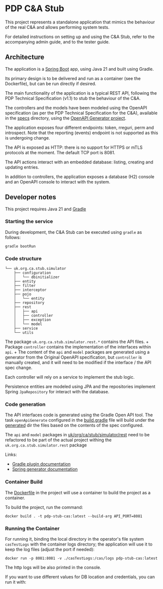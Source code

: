 # PDP C&A Stub

This project represents a standalone application that mimics the behaviour of the real C&A and allows performing system tests.

For detailed instructions on setting up and using the C&A Stub, refer to the accompanying admin guide, and to the tester guide.

## Architecture

The application is a [Spring Boot](https://spring.io/microservices) app, using Java 21 and built using Gradle.

Its primary design is to be delivered and run as a container (see the Dockerfile), but can be run directly if desired.

The main functionality of the application is a typical REST API, following the PDP Technical Specification (v1.1)
to stub the behaviour of the C&A.

The controllers and the models have been modeled using the OpenAPI specification (as per the PDP Technical Specification for the C&A), 
available in the [specs](./specs) directory,
using the [OpenAPI Generator project](https://github.com/OpenAPITools/openapi-generator/tree/master).

The application exposes four different endpoints: token, rreguri, perm and introspect.
Note that the reporting (events) endpoint is not supported as this is undergoing change.

The API is exposed as HTTP: there is no support for HTTPS or mTLS protocols at the moment. The default TCP port is 8081.

The API actions interact with an embedded database: listing, creating and updating entries.

In addition to controllers, the application exposes a database (H2) console and an OpenAPI console to interact with the system.

## Developer notes

This project requires Java 21 and [Gradle](https://gradle.org/) 

### Starting the service

During development, the C&A Stub can be executed using `gradle` as follows:

```shell
gradle bootRun
```

### Code structure

```
└── uk.org.ca.stub.simulator
    ├── configuration
    │   └── dbinitializer
    ├── entity
    ├── filter
    ├── interceptor
    ├── pojo
    │   └── entity
    ├── repository
    ├── rest
    │   ├── api
    │   ├── controller
    │   ├── exception
    │   └── model
    ├── service
    └── utils
```

The package `uk.org.ca.stub.simulator.rest.*` contains the API files. +
Package `controller` contains the implementation of the interfaces within `api`. +
The content of the `api` and `model` packages are generated using a generator from the Original OpenAPI specification, 
but `controller` is manually created, and it will need to be modified if the interface / the API spec change.

Each controller will rely on a service to implement the stub logic.

Persistence entities are modeled using JPA and the repositories implement Spring `JpaRepository` for interact with the
database.

### Code generation

The API interfaces code is generated using the Gradle Open API tool.
The task `openApiGenerate` configured in the [build.gradle](build.gradle) file will build under the [generated](generated) dir 
the files based on the contents of the spec configured.

The `api` and `model` packages in [uk/org/ca/stub/simulator/rest](generated/src/main/java/uk/org/ca/stub/simulator/rest/) need to be refactored to be part of the actual
project withing the `uk.org.ca.stub.simulator.rest` package

Links:

* [Gradle plugin documentation](https://github.com/OpenAPITools/openapi-generator/tree/master/modules/openapi-generator-gradle-plugin)
* [Spring generator documentation](https://github.com/OpenAPITools/openapi-generator/blob/master/docs/generators/spring.md)

### Container Build

The [Dockerfile](Dockerfile) in the project will use a container to build the project as a container.

To build the project, run the command:

```shell
docker build . -t pdp-stub-cas:latest --build-arg API_PORT=8081
```

### Running the Container

For running it, binding the local directory in the operator's file system `casTestLogs` with the container logs 
directory; the application will use it to keep the log files (adjust the port if needed):

```shell
docker run -p 8081:8081 -v ./casTestLogs:/cas/logs pdp-stub-cas:latest
```

The http logs will be also printed in the console.

If you want to use different values for DB location and credentials, you can run it with:
